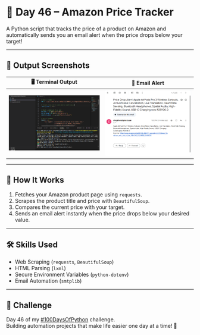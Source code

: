 # 🛒 Day 46 – Amazon Price Tracker

A Python script that tracks the price of a product on Amazon and automatically sends you an email alert when the price drops below your target!  

---

## 📸 Output Screenshots

| 🖥️ Terminal Output | 📧 Email Alert |
|:------------------:|:--------------:|
| <img src="assets/terminal_output.png" width="420"/> | <img src="assets/email_output.png" width="420"/> |

---

## 🚀 How It Works

1. Fetches your Amazon product page using `requests`.  
2. Scrapes the product title and price with `BeautifulSoup`.  
3. Compares the current price with your target.  
4. Sends an email alert instantly when the price drops below your desired value.  

---

## 🛠 Skills Used

- Web Scraping (`requests`, `BeautifulSoup`)  
- HTML Parsing (`lxml`)  
- Secure Environment Variables (`python-dotenv`)  
- Email Automation (`smtplib`)  

---

## 📅 Challenge

Day 46 of my [#100DaysOfPython](https://github.com/chiragdhawan07/100-days-of-python) challenge.  
Building automation projects that make life easier one day at a time! 🐍  
